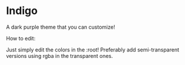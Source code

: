 # Indigo
A dark purple theme that you can customize!

How to edit:

Just simply edit the colors in the :root! Preferably add semi-transparent versions using rgba in the transparent ones.
